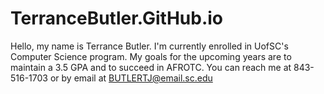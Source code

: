 # TerranceButler.GitHub.io
Hello, my name is Terrance Butler. I'm currently enrolled in UofSC's Computer Science program. My goals for the upcoming years are to maintain a 3.5 GPA and to succeed in AFROTC.
You can reach me at 843-516-1703 or by email at BUTLERTJ@email.sc.edu
